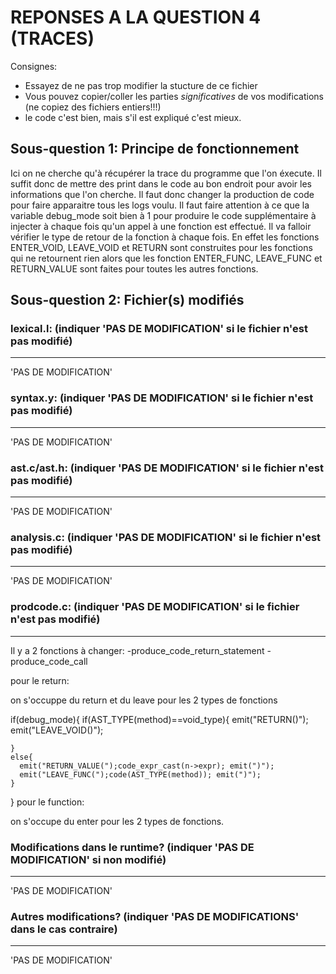 REPONSES A LA QUESTION 4 (TRACES)
=================================

Consignes: 
  - Essayez de ne pas trop modifier la stucture de ce fichier
  - Vous pouvez copier/coller les parties *significatives* de vos
    modifications (ne copiez des fichiers entiers!!!)
  - le code c'est bien, mais s'il est expliqué c'est mieux. 


Sous-question 1: Principe de fonctionnement
-------------------------------------------

Ici on ne cherche qu'à récupérer la trace du programme que l'on éxecute. Il suffit donc de mettre des print dans le code au bon endroit pour avoir les informations que l'on cherche. Il faut donc changer la production de code pour faire apparaitre tous les logs voulu. Il faut faire attention à ce que la variable debug_mode soit bien à 1 pour produire le code supplémentaire à injecter à chaque fois qu'un appel à une fonction est effectué. 
Il va falloir vérifier le type de retour de la fonction à chaque fois. En effet les fonctions ENTER_VOID, LEAVE_VOID et RETURN sont construites pour les fonctions qui ne retournent rien alors que les fonction ENTER_FUNC, LEAVE_FUNC et RETURN_VALUE sont faites pour toutes les autres fonctions. 
 



Sous-question 2: Fichier(s) modifiés
------------------------------------



### lexical.l: (indiquer 'PAS DE MODIFICATION' si le fichier n'est pas modifié)
_______________________________________________________________________________

'PAS DE MODIFICATION'





### syntax.y:  (indiquer 'PAS DE MODIFICATION' si le fichier n'est pas modifié)
_______________________________________________________________________________

'PAS DE MODIFICATION'





### ast.c/ast.h:  (indiquer 'PAS DE MODIFICATION' si le fichier n'est pas modifié)
_______________________________________________________________________________

'PAS DE MODIFICATION'





### analysis.c:  (indiquer 'PAS DE MODIFICATION' si le fichier n'est pas modifié)
_______________________________________________________________________________


'PAS DE MODIFICATION'




### prodcode.c:  (indiquer 'PAS DE MODIFICATION' si le fichier n'est pas modifié)
_______________________________________________________________________________


Il y a 2 fonctions à changer:
-produce_code_return_statement
-produce_code_call

pour le return:

on s'occuppe du return et du leave pour les 2 types de fonctions

  if(debug_mode){
    if(AST_TYPE(method)==void_type){
      emit("RETURN()");
      emit("LEAVE_VOID()");

    }
    else{
      emit("RETURN_VALUE(");code_expr_cast(n->expr); emit(")");
      emit("LEAVE_FUNC(");code(AST_TYPE(method)); emit(")");
    }
  }
pour le function:

on s'occupe du enter pour les 2 types de fonctions.
	




### Modifications dans le runtime? (indiquer 'PAS DE MODIFICATION' si non modifié)
_______________________________________________________________________________



'PAS DE MODIFICATION'




### Autres modifications? (indiquer 'PAS DE MODIFICATIONS' dans le cas contraire)
_______________________________________________________________________________

'PAS DE MODIFICATION'




